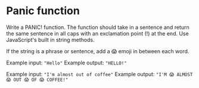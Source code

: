 # Panic function

Write a PANIC! function. The function should take in a sentence and return the same sentence in all caps with an exclamation point (!) at the end. Use JavaScript's built in string methods.

If the string is a phrase or sentence, add a 😱 emoji in between each word.

Example input: `"Hello"`
Example output: `"HELLO!"`

Example input: `"I'm almost out of coffee"`
Example output: `"I'M 😱 ALMOST 😱 OUT 😱 OF 😱 COFFEE!"`
